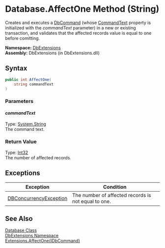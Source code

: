 Database.AffectOne Method (String)
==================================
Creates and executes a [DbCommand][1] (whose [CommandText][2] property is initialized with the *commandText* parameter) in a new or existing transaction, and validates that the affected records value is equal to one before comitting.

**Namespace:** [DbExtensions][3]  
**Assembly:** DbExtensions (in DbExtensions.dll)

Syntax
------

```csharp
public int AffectOne(
	string commandText
)
```

### Parameters

#### *commandText*
Type: [System.String][4]  
The command text.

### Return Value
Type: [Int32][5]  
The number of affected records.

Exceptions
----------

Exception                   | Condition                                           
--------------------------- | --------------------------------------------------- 
[DBConcurrencyException][6] | The number of affected records is not equal to one. 


See Also
--------
[Database Class][7]  
[DbExtensions Namespace][3]  
[Extensions.AffectOne(IDbCommand)][8]  

[1]: http://msdn.microsoft.com/en-us/library/852d01k6
[2]: http://msdn.microsoft.com/en-us/library/9d2hk99t
[3]: ../README.md
[4]: http://msdn.microsoft.com/en-us/library/s1wwdcbf
[5]: http://msdn.microsoft.com/en-us/library/td2s409d
[6]: http://msdn.microsoft.com/en-us/library/bsdf9tb2
[7]: README.md
[8]: ../Extensions/AffectOne.md